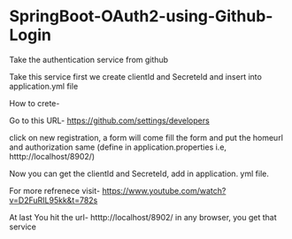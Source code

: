 # SpringBoot-OAuth2-using-Github-Login

Take the authentication service from github

Take this service first we create clientId and SecreteId and insert into application.yml file

How to crete-

Go to this URL- https://github.com/settings/developers

click on new registration, a form will come fill the form and put the homeurl and authorization same (define in application.properties i.e, htttp://localhost/8902/)

Now you can get the clientId and SecreteId, add in application. yml file.

For more refrenece visit- https://www.youtube.com/watch?v=D2FuRIL95kk&t=782s

At last You hit the url- htttp://localhost/8902/ in any browser, you get that service

